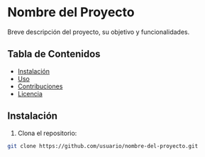 # Nombre del Proyecto

Breve descripción del proyecto, su objetivo y funcionalidades.

## Tabla de Contenidos

- [Instalación](#instalación)
- [Uso](#uso)
- [Contribuciones](#contribuciones)
- [Licencia](#licencia)

## Instalación

1. Clona el repositorio:

```bash
git clone https://github.com/usuario/nombre-del-proyecto.git
